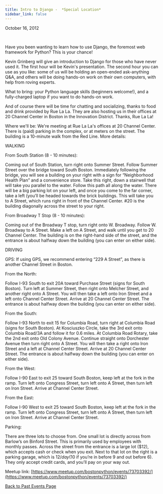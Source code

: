 ```yaml
---
title: Intro to Django -  *Special Location*
sidebar_link: false
---
```


October 16, 2012


   

Have you been wanting to learn how to use Django, the foremost web framework for Python? This is your chance!

Kevin Grinberg will give an introduction to Django for those who have never used it. The first hour will be Kevin's presentation. The second hour you can use as you like: some of us will be holding an open-ended ask-anything Q&A, and others will be doing hands-on work on their own computers, with help from roving experts.

What to bring: your Python language skills (beginners welcome!), and a fully-charged laptop if you want to do hands-on work.

And of course there will be time for chatting and socializing, thanks to food and drink provided by Rue La La. They are also hosting us in their offices at 20 Channel Center in Boston in the Innovation District. Thanks, Rue La La!

Where we'll be: We're meeting at Rue La La's offices at 20 Channel Center. There is (paid) parking in the complex, or at meters on the street. The building is a 10-minute walk from the Red Line. More details:

WALKING

From South Station (8 - 10 minutes):

Coming out of South Station, turn right onto Summer Street. Follow Summer Street over the bridge toward South Boston. Immediately following the bridge, you will see a building on your right with a sign for “Neighborhood Health Plan” and a convenience store. Take this right, down a stairwell that will take you parallel to the water. Follow this path all along the water. There will be a big parking lot on your left, and once you come to the far corner, take a left (you’ll be headed towards the brick buildings. This will take you to A Street, which runs right in front of the Channel Center. #20 is the building diagonally across the street to your right.

From Broadway T Stop (8 - 10 minutes):

Coming out of the Broadway T stop, turn right onto W. Broadway. Follow W. Broadway to A Street. Make a left on A Street, and walk until you get to 20 Channel Center. The building is on the right-hand side of the street, and the entrance is about halfway down the building (you can enter on either side).

DRIVING

GPS: If using GPS, we recommend entering “229 A Street”, as there is another Channel Street in Boston.

From the North:

Follow I-93 South to exit 20A toward Purchase Street (signs for South Boston). Turn left at Summer Street, then right onto Melcher Street, and another right onto A Street. You will then take a left onto Iron Street and a left onto Channel Center Street. Arrive at 20 Channel Center Street. The entrance is about halfway down the building (you can enter on either side).

From the South:

Follow I-93 North to exit 15 for Columbia Road, turn right at Columbia Road (signs for South Boston). At Kosciuszko Circle, take the 3rd exit onto Columbia Road/3A and follow it for 0.6 miles. At Columbia Road Rotary, take the 2nd exit onto Old Colony Avenue. Continue straight onto Dorchester Avenue then turn right onto A Street. You will then take a right onto Iron Street and a left at Channel Center Street. Arrive at 20 Channel Center Street. The entrance is about halfway down the building (you can enter on either side).

From the West:

Follow I-90 East to exit 25 toward South Boston, keep left at the fork in the ramp. Turn left onto Congress Street, turn left onto A Street, then turn left on Iron Street. Arrive at Channel Center Street.

From the East:

Follow I-90 West to exit 25 toward South Boston, keep left at the fork in the ramp. Turn left onto Congress Street, turn left onto A Street, then turn left on Iron Street. Arrive at Channel Center Street.

Parking:

There are three lots to choose from. One small lot is directly across from Barlow’s on Binford Street. This is primarily used by employees with monthly passes. Across the street from the entrance is a large lot ($12), which accepts cash or check when you exit. Next to that lot on the right is a parking garage, which is $12/day ($10 if you’re in before 9 and out before 6). They only accept credit cards, and you’ll pay on your way out.


Meetup link: [https://www.meetup.com/bostonpython/events/73703392/](https://www.meetup.com/bostonpython/events/73703392/)

[Back to Past Events Page](index.md)